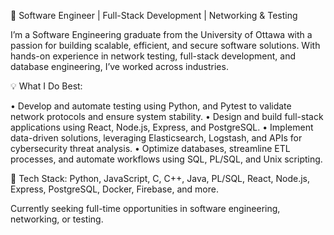 🚀 Software Engineer | Full-Stack Development | Networking & Testing

I’m a Software Engineering graduate from the University of Ottawa with a passion for building scalable, efficient, and secure software solutions. With hands-on experience in network testing, full-stack development, and database engineering, I’ve worked across industries.

💡 What I Do Best:

 • Develop and automate testing using Python, and Pytest to validate network protocols and ensure system stability.
 • Design and build full-stack applications using React, Node.js, Express, and PostgreSQL.
 • Implement data-driven solutions, leveraging Elasticsearch, Logstash, and APIs for cybersecurity threat analysis.
 • Optimize databases, streamline ETL processes, and automate workflows using SQL, PL/SQL, and Unix scripting.

🔧 Tech Stack: Python, JavaScript, C, C++, Java, PL/SQL, React, Node.js, Express, PostgreSQL, Docker, Firebase, and more.

Currently seeking full-time opportunities in software engineering, networking, or testing.
